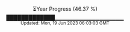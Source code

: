 <p align="center">
⏳Year Progress (46.37 %) <br>
█████████████▁▁▁▁▁▁▁▁▁▁▁▁▁▁▁▁▁ <br>
<sub>Updated: Mon, 19 Jun 2023 06:03:03 GMT</sub>
</p>

